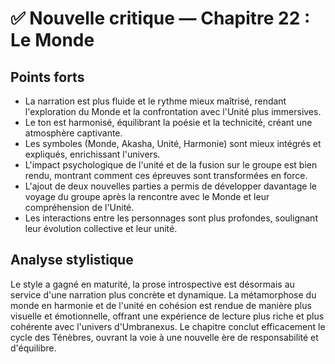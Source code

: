 # ✅ Nouvelle critique — Chapitre 22 : Le Monde

## Points forts
- La narration est plus fluide et le rythme mieux maîtrisé, rendant l'exploration du Monde et la confrontation avec l'Unité plus immersives.
- Le ton est harmonisé, équilibrant la poésie et la technicité, créant une atmosphère captivante.
- Les symboles (Monde, Akasha, Unité, Harmonie) sont mieux intégrés et expliqués, enrichissant l'univers.
- L'impact psychologique de l'unité et de la fusion sur le groupe est bien rendu, montrant comment ces épreuves sont transformées en force.
- L'ajout de deux nouvelles parties a permis de développer davantage le voyage du groupe après la rencontre avec le Monde et leur compréhension de l'Unité.
- Les interactions entre les personnages sont plus profondes, soulignant leur évolution collective et leur unité.

## Analyse stylistique
Le style a gagné en maturité, la prose introspective est désormais au service d'une narration plus concrète et dynamique. La métamorphose du monde en harmonie et de l'unité en cohésion est rendue de manière plus visuelle et émotionnelle, offrant une expérience de lecture plus riche et plus cohérente avec l'univers d'Umbranexus. Le chapitre conclut efficacement le cycle des Ténèbres, ouvrant la voie à une nouvelle ère de responsabilité et d'équilibre.